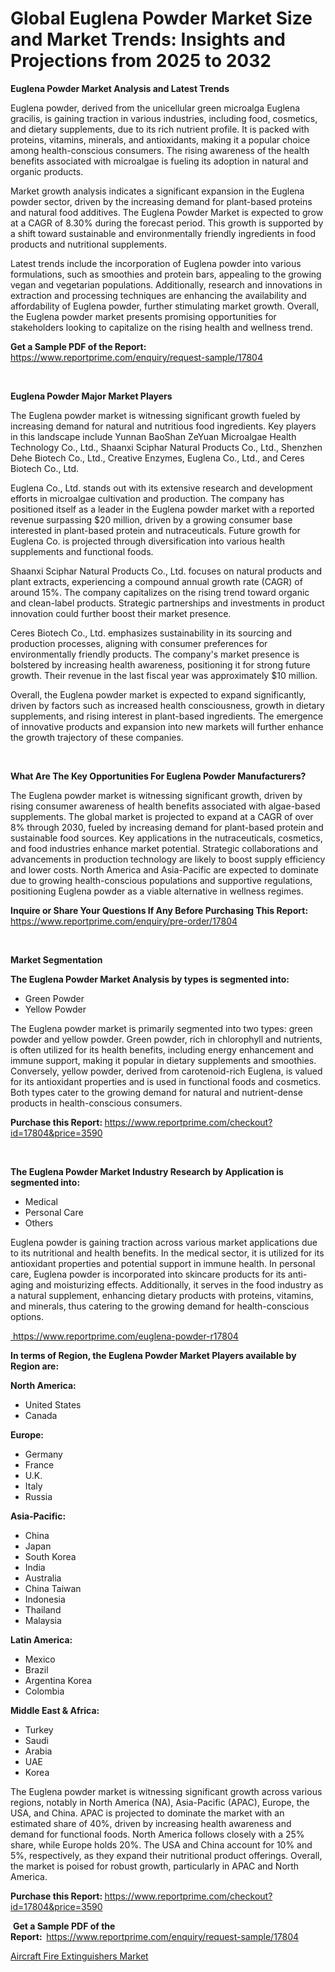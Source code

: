 <p><h1>Global Euglena Powder Market Size and Market Trends: Insights and Projections from 2025 to 2032</h1></p><p><strong>Euglena Powder Market Analysis and Latest Trends</strong></p>
<p><p>Euglena powder, derived from the unicellular green microalga Euglena gracilis, is gaining traction in various industries, including food, cosmetics, and dietary supplements, due to its rich nutrient profile. It is packed with proteins, vitamins, minerals, and antioxidants, making it a popular choice among health-conscious consumers. The rising awareness of the health benefits associated with microalgae is fueling its adoption in natural and organic products.</p><p>Market growth analysis indicates a significant expansion in the Euglena powder sector, driven by the increasing demand for plant-based proteins and natural food additives. The Euglena Powder Market is expected to grow at a CAGR of 8.30% during the forecast period. This growth is supported by a shift toward sustainable and environmentally friendly ingredients in food products and nutritional supplements.</p><p>Latest trends include the incorporation of Euglena powder into various formulations, such as smoothies and protein bars, appealing to the growing vegan and vegetarian populations. Additionally, research and innovations in extraction and processing techniques are enhancing the availability and affordability of Euglena powder, further stimulating market growth. Overall, the Euglena powder market presents promising opportunities for stakeholders looking to capitalize on the rising health and wellness trend.</p></p>
<p><strong>Get a Sample PDF of the Report:&nbsp;</strong> <a href="https://www.reportprime.com/enquiry/request-sample/17804?utm_campaign=2285&utm_medium=2&utm_source=Github&utm_content=ia&utm_term=18032025&utm_id=euglena-powder">https://www.reportprime.com/enquiry/request-sample/17804</a></p>
<p>&nbsp;</p>
<p><strong>Euglena Powder Major Market Players</strong></p>
<p><p>The Euglena powder market is witnessing significant growth fueled by increasing demand for natural and nutritious food ingredients. Key players in this landscape include Yunnan BaoShan ZeYuan Microalgae Health Technology Co., Ltd., Shaanxi Sciphar Natural Products Co., Ltd., Shenzhen Dehe Biotech Co., Ltd., Creative Enzymes, Euglena Co., Ltd., and Ceres Biotech Co., Ltd.</p><p>Euglena Co., Ltd. stands out with its extensive research and development efforts in microalgae cultivation and production. The company has positioned itself as a leader in the Euglena powder market with a reported revenue surpassing $20 million, driven by a growing consumer base interested in plant-based protein and nutraceuticals. Future growth for Euglena Co. is projected through diversification into various health supplements and functional foods.</p><p>Shaanxi Sciphar Natural Products Co., Ltd. focuses on natural products and plant extracts, experiencing a compound annual growth rate (CAGR) of around 15%. The company capitalizes on the rising trend toward organic and clean-label products. Strategic partnerships and investments in product innovation could further boost their market presence.</p><p>Ceres Biotech Co., Ltd. emphasizes sustainability in its sourcing and production processes, aligning with consumer preferences for environmentally friendly products. The company's market presence is bolstered by increasing health awareness, positioning it for strong future growth. Their revenue in the last fiscal year was approximately $10 million.</p><p>Overall, the Euglena powder market is expected to expand significantly, driven by factors such as increased health consciousness, growth in dietary supplements, and rising interest in plant-based ingredients. The emergence of innovative products and expansion into new markets will further enhance the growth trajectory of these companies.</p></p>
<p>&nbsp;</p>
<p><strong>What Are The Key Opportunities For Euglena Powder Manufacturers?</strong></p>
<p><p>The Euglena powder market is witnessing significant growth, driven by rising consumer awareness of health benefits associated with algae-based supplements. The global market is projected to expand at a CAGR of over 8% through 2030, fueled by increasing demand for plant-based protein and sustainable food sources. Key applications in the nutraceuticals, cosmetics, and food industries enhance market potential. Strategic collaborations and advancements in production technology are likely to boost supply efficiency and lower costs. North America and Asia-Pacific are expected to dominate due to growing health-conscious populations and supportive regulations, positioning Euglena powder as a viable alternative in wellness regimes.</p></p>
<p><strong>Inquire or Share Your Questions If Any Before Purchasing This Report:</strong> <a href="https://www.reportprime.com/enquiry/pre-order/17804?utm_campaign=2285&utm_medium=2&utm_source=Github&utm_content=ia&utm_term=18032025&utm_id=euglena-powder">https://www.reportprime.com/enquiry/pre-order/17804</a></p>
<p>&nbsp;</p>
<p><strong>Market Segmentation</strong></p>
<p><strong>The Euglena Powder Market Analysis by types is segmented into:</strong></p>
<p><ul><li>Green Powder</li><li>Yellow Powder</li></ul></p>
<p><p>The Euglena powder market is primarily segmented into two types: green powder and yellow powder. Green powder, rich in chlorophyll and nutrients, is often utilized for its health benefits, including energy enhancement and immune support, making it popular in dietary supplements and smoothies. Conversely, yellow powder, derived from carotenoid-rich Euglena, is valued for its antioxidant properties and is used in functional foods and cosmetics. Both types cater to the growing demand for natural and nutrient-dense products in health-conscious consumers.</p></p>
<p><strong>Purchase this Report:&nbsp;</strong><a href="https://www.reportprime.com/checkout?id=17804&price=3590&utm_campaign=2285&utm_medium=2&utm_source=Github&utm_content=ia&utm_term=18032025&utm_id=euglena-powder">https://www.reportprime.com/checkout?id=17804&price=3590</a></p>
<p>&nbsp;</p>
<p><strong>The Euglena Powder Market Industry Research by Application is segmented into:</strong></p>
<p><ul><li>Medical</li><li>Personal Care</li><li>Others</li></ul></p>
<p><p>Euglena powder is gaining traction across various market applications due to its nutritional and health benefits. In the medical sector, it is utilized for its antioxidant properties and potential support in immune health. In personal care, Euglena powder is incorporated into skincare products for its anti-aging and moisturizing effects. Additionally, it serves in the food industry as a natural supplement, enhancing dietary products with proteins, vitamins, and minerals, thus catering to the growing demand for health-conscious options.</p></p>
<p><a href="https://www.reportprime.com/euglena-powder-r17804?utm_campaign=2285&utm_medium=2&utm_source=Github&utm_content=ia&utm_term=18032025&utm_id=euglena-powder">&nbsp;https://www.reportprime.com/euglena-powder-r17804</a></p>
<p><strong>In terms of Region, the Euglena Powder Market Players available by Region are:</strong></p>
<p>
    <p> <strong> North America: </strong>
        <ul>
            <li>United States</li>
            <li>Canada</li>
        </ul>
        </p> 
    <p> <strong> Europe: </strong>
        <ul>
            <li>Germany</li>
            <li>France</li>
            <li>U.K.</li>
            <li>Italy</li>
            <li>Russia</li>
        </ul>
        </p> 
    <p> <strong> Asia-Pacific: </strong>
        <ul>
            <li>China</li>
            <li>Japan</li>
            <li>South Korea</li>
            <li>India</li>
            <li>Australia</li>
            <li>China Taiwan</li>
            <li>Indonesia</li>
            <li>Thailand</li>
            <li>Malaysia</li>
        </ul>
        </p> 
    <p> <strong> Latin America: </strong>
        <ul>
            <li>Mexico</li>
            <li>Brazil</li>
            <li>Argentina Korea</li>
            <li>Colombia</li>
        </ul>
        </p> 
    <p> <strong> Middle East & Africa: </strong>
        <ul>
            <li>Turkey</li>
            <li>Saudi</li>
            <li>Arabia</li>
            <li>UAE</li>
            <li>Korea</li>
        </ul>
    </p>
    </p>
<p><p>The Euglena powder market is witnessing significant growth across various regions, notably in North America (NA), Asia-Pacific (APAC), Europe, the USA, and China. APAC is projected to dominate the market with an estimated share of 40%, driven by increasing health awareness and demand for functional foods. North America follows closely with a 25% share, while Europe holds 20%. The USA and China account for 10% and 5%, respectively, as they expand their nutritional product offerings. Overall, the market is poised for robust growth, particularly in APAC and North America.</p></p>
<p><strong>Purchase this Report: </strong><a href="https://www.reportprime.com/checkout?id=17804&price=3590&utm_campaign=2285&utm_medium=2&utm_source=Github&utm_content=ia&utm_term=18032025&utm_id=euglena-powder">https://www.reportprime.com/checkout?id=17804&price=3590</a></p>
<p>&nbsp;<strong>Get a Sample PDF of the Report:&nbsp;&nbsp;</strong><a href="https://www.reportprime.com/enquiry/request-sample/17804?utm_campaign=2285&utm_medium=2&utm_source=Github&utm_content=ia&utm_term=18032025&utm_id=euglena-powder">https://www.reportprime.com/enquiry/request-sample/17804</a></p>
<p><strong></strong></p>
<p><p><a href="https://github.com/JubayerMia832/Market-Research-Report-List-2/blob/main/aircraft-fire-extinguishers-market.md?utm_campaign=2285&utm_medium=2&utm_source=Github&utm_content=ia&utm_term=18032025&utm_id=euglena-powder">Aircraft Fire Extinguishers Market</a></p></p>